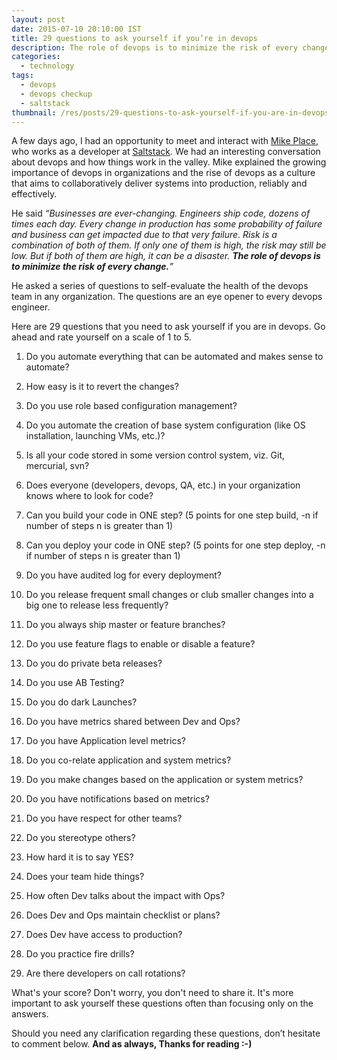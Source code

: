```yaml
---
layout: post
date: 2015-07-10 20:10:00 IST
title: 29 questions to ask yourself if you’re in devops
description: The role of devops is to minimize the risk of every change. Read, how to do that.
categories:
  - technology
tags:
  - devops
  - devops checkup
  - saltstack
thumbnail: /res/posts/29-questions-to-ask-yourself-if-you-are-in-devops/thumbnail.jpg
---
```


A few days ago, I had an opportunity to meet and interact with [Mike Place](https://github.com/cachedout), who works as a developer at [Saltstack](http://saltstack.com/). We had an interesting conversation about devops and how things work in the valley. Mike explained the growing importance of devops in organizations and the rise of devops as a culture that aims to collaboratively deliver systems into production, reliably and effectively.

He said *“Businesses are ever-changing. Engineers ship code, dozens of times each day. Every change in production has some probability of failure and business can get impacted due to that very failure. Risk is a combination of both of them. If only one of them is high, the risk may still be low. But if both of them are high, it can be a disaster. **The role of devops is to minimize the risk of every change.**”*

He asked a series of questions to self-evaluate the health of the devops team in any organization. The questions are an eye opener to every devops engineer.

Here are 29 questions that you need to ask yourself if you are in devops. Go ahead and rate yourself on a scale of 1 to 5.

1. Do you automate everything that can be automated and makes sense to automate?

2. How easy is it to revert the changes?

3. Do you use role based configuration management?

4. Do you automate the creation of base system configuration (like OS installation, launching VMs, etc.)?

5. Is all your code stored in some version control system, viz. Git, mercurial, svn?

6. Does everyone (developers, devops, QA, etc.) in your organization knows where to look for code?

7. Can you build your code in ONE step? (5 points for one step build, -n if number of steps n is greater than 1)

8. Can you deploy your code in ONE step? (5 points for one step deploy, -n if number of steps n is greater than 1)

9. Do you have audited log for every deployment?

10. Do you release frequent small changes or club smaller changes into a big one to release less frequently?

11. Do you always ship master or feature branches?

12. Do you use feature flags to enable or disable a feature?

13. Do you do private beta releases?

14. Do you use AB Testing?

15. Do you do dark Launches?

16. Do you have metrics shared between Dev and Ops?

17. Do you have Application level metrics?

18. Do you co-relate application and system metrics?

19. Do you make changes based on the application or system metrics?

20. Do you have notifications based on metrics?

21. Do you have respect for other teams?

22. Do you stereotype others?

23. How hard it is to say YES?

24. Does your team hide things?

25. How often Dev talks about the impact with Ops?

26. Does Dev and Ops maintain checklist or plans?

27. Does Dev have access to production?

28. Do you practice fire drills?

29. Are there developers on call rotations?

What's your score? Don't worry, you don't need to share it. It's more important to ask yourself these questions often than focusing only on the answers.

Should you need any clarification regarding these questions, don’t hesitate to comment below. **And as always, Thanks for reading :-)**
